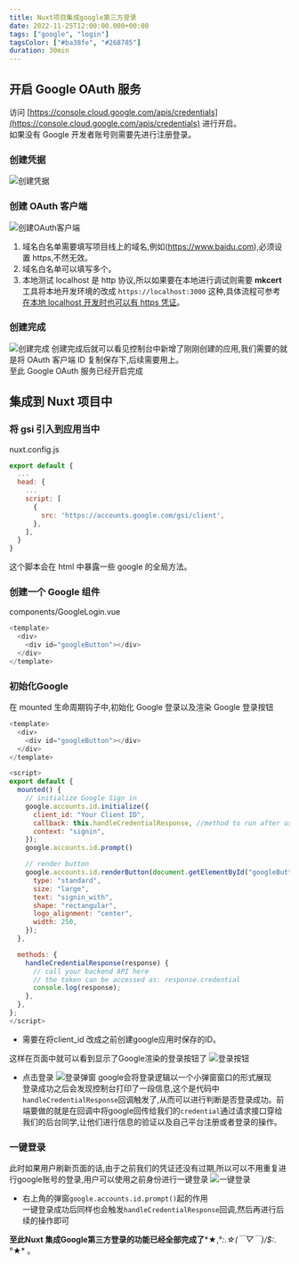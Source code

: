 ```yaml
---
title: Nuxt项目集成google第三方登录
date: 2022-11-25T12:00:00.000+00:00
tags: ["google", "login"]
tagsColor: ["#ba38fe", "#268785"]
duration: 30min
---
```


## 开启 Google OAuth 服务

访问 [https://console.cloud.google.com/apis/credentials](https://console.cloud.google.com/apis/credentials) 进行开启。<br/>
如果没有 Google 开发者账号则需要先进行注册登录。

### 创建凭据

![创建凭据](./imgs/login-google/1.png)

### 创建 OAuth 客户端

![创建OAuth客户端](./imgs/login-google/2.png)

1. 域名白名单需要填写项目线上的域名,例如(https://www.baidu.com),必须设置 https,不然无效。
2. 域名白名单可以填写多个。
3. 本地测试 localhost 是 http 协议,所以如果要在本地进行调试则需要 **mkcert** 工具将本地开发环境的改成 `https://localhost:3000` 这种,具体流程可参考 [在本地 localhost 开发时也可以有 https 凭证](http://www.xxgw.fun/posts/mkcert-usehttpswork)。

### 创建完成

![创建完成](./imgs/login-google/3.png)
创建完成后就可以看见控制台中新增了刚刚创建的应用,我们需要的就是将 OAuth 客户端 ID 复制保存下,后续需要用上。<br/>
至此 Google OAuth 服务已经开启完成

## 集成到 Nuxt 项目中

### 将 **gsi** 引入到应用当中

nuxt.config.js

```js
export default {
  ...
  head: {
    ...
    script: [
      {
        src: 'https://accounts.google.com/gsi/client',
      },
    ],
  }
}
```

这个脚本会在 html 中暴露一些 google 的全局方法。

### 创建一个 Google 组件

components/GoogleLogin.vue

```js
<template>
  <div>
    <div id="googleButton"></div>
  </div>
</template>
```

### 初始化Google
在 mounted 生命周期钩子中,初始化 Google 登录以及渲染 Google 登录按钮

```js
<template>
  <div>
    <div id="googleButton"></div>
  </div>
</template>

<script>
export default {
  mounted() {
    // initialize Google Sign in
    google.accounts.id.initialize({
      client_id: "Your Client ID",
      callback: this.handleCredentialResponse, //method to run after user clicks the Google sign in button
      context: "signin",
    });
    google.accounts.id.prompt()

    // render button
    google.accounts.id.renderButton(document.getElementById("googleButton"), {
      type: "standard",
      size: "large",
      text: "signin_with",
      shape: "rectangular",
      logo_alignment: "center",
      width: 250,
    });
  },

  methods: {
    handleCredentialResponse(response) {
      // call your backend API here
      // the token can be accessed as: response.credential
      console.log(response);
    },
  },
};
</script>
```
- 需要在将client_id 改成之前创建google应用时保存的ID。

这样在页面中就可以看到显示了Google渲染的登录按钮了
![登录按钮](./imgs/login-google/4.png)

- 点击登录
![登录弹窗](./imgs/login-google/5.png)
google会将登录逻辑以一个小弹窗窗口的形式展现<br/>
登录成功之后会发现控制台打印了一段信息,这个是代码中`handleCredentialResponse`回调触发了,从而可以进行判断是否登录成功。前端要做的就是在回调中将google回传给我们的`credential`通过请求接口穿给我们的后台同学,让他们进行信息的验证以及自己平台注册或者登录的操作。


### 一键登录
此时如果用户刷新页面的话,由于之前我们的凭证还没有过期,所以可以不用重复进行google账号的登录,用户可以使用之前身份进行一键登录
![一键登录](./imgs/login-google/6.png)
- 右上角的弹窗`google.accounts.id.prompt()`起的作用<br/>
一键登录成功后同样也会触发`handleCredentialResponse`回调,然后再进行后续的操作即可

**至此Nuxt 集成Google第三方登录的功能已经全部完成了***★,°*:.☆(￣▽￣)/$:*.°★* 。